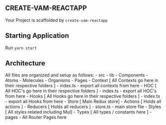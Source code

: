 ## CREATE-VAM-REACTAPP
Your Project is scaffolded by `create-vam-reactapp`

## Starting Application
Run `yarn start`

## Architecture
All files are organized and setup as follows:
	- src
  	- lib
    	- Components
      	- Atoms 
      	- Molecules
      	- Organisms
      	- Pages
    	- Context [ All Contexts go here in their respective folders ]
      	- index.ts - export all contexts from here
    	- HOC [ All HOC's go here in their respective folders ]
      	- index.ts - export all HOC's from here
    	- Hooks [ All Hooks go here in their respective folders ]
      	- index.ts - export all Hooks from here
    	- Store [ Main Redux store]
      	- Actions [ Holds all actions ]
      	- Reducers [ Holds all reducers ]
      	- store.ts - main store file
    	- Styles [ All styles related including MuI]
    	- Types [ All types / constants here ]
  	- pages - All Router Pages here
  




